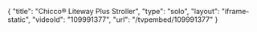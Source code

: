 {
    "title": "Chicco&reg; Liteway Plus Stroller",
    "type": "solo",
    "layout": "iframe-static",
    "videoId": "109991377",
    "url": "\/tvpembed\/109991377"
}